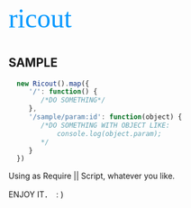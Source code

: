 <font color=#0099ff size=7 face="黑体">ricout</font>
#

## SAMPLE

```javascript
  new Ricout().map({
     '/': function() {
        /*DO SOMETHING*/
     },
     '/sample/param:id': function(object) {
        /*DO SOMETHING WITH OBJECT LIKE: 
            console.log(object.param);
        */
     }
  })

```

Using as Require || Script, whatever you like.

ENJOY IT．　: )
